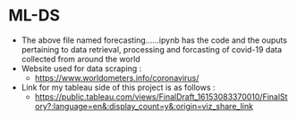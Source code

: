# ML-DS
* The above file named forecasting......ipynb has the code and the ouputs pertaining to data retrieval, processing and forcasting of covid-19 data collected from around the world
* Website used for data scraping :
  - https://www.worldometers.info/coronavirus/
* Link for my tableau side of this project is as follows :
  - https://public.tableau.com/views/FinalDraft_16153083370010/FinalStory?:language=en&:display_count=y&:origin=viz_share_link
